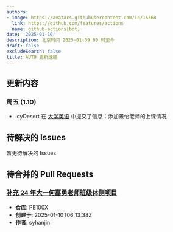 ```yaml
---
authors:
- image: https://avatars.githubusercontent.com/in/15368
  link: https://github.com/features/actions
  name: github-actions[bot]
date: '2025-01-10'
description: 北京时间 2025-01-09 09 时至今
draft: false
excludeSearch: false
title: AUTO 更新速递
---
```


## 更新内容

### 周五 (1.10)

- IcyDesert 在 [大学英语](https://github.com/HITSZ-OpenAuto/LANG100X) 中提交了信息：添加景怡老师的上课情况

## 待解决的 Issues

暂无待解决的 Issues

## 待合并的 Pull Requests

### [补充 24 年大一何嘉勇老师班级体侧项目](https://github.com/HITSZ-OpenAuto/PE100X/pull/12)

- **仓库**: PE100X
- **创建于**: 2025-01-10T06:13:38Z
- **作者**: syhanjin

